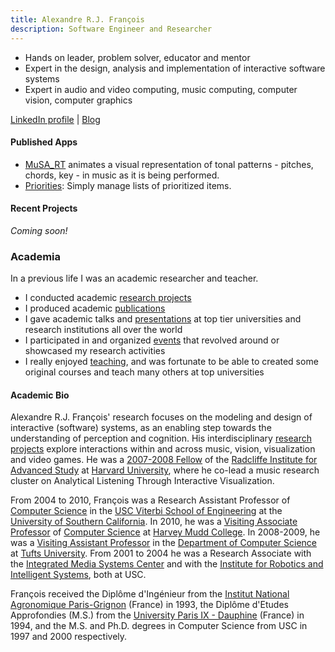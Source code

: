 ```yaml
---
title: Alexandre R.J. François
description: Software Engineer and Researcher
---
```


* Hands on leader, problem solver, educator and mentor
* Expert in the design, analysis and implementation of interactive software systems
* Expert in audio and video computing, music computing, computer vision, computer graphics 

[LinkedIn profile](https://www.linkedin.com/in/alexandrefrancois/)
| [Blog](http://alexandrefrancois.blogspot.com)

#### Published Apps

* [MuSA_RT](/MuSA_RT) animates a visual representation of tonal patterns - pitches, chords, key - in music as it is being performed.
* [Priorities](/Priorities): Simply manage lists of prioritized items.

#### Recent Projects

_Coming soon!_


### Academia

In a previous life I was an academic researcher and teacher.

* I conducted academic [research projects](/academia/research)
* I produced academic [publications](/academia/publications)
* I gave academic talks and [presentations](/academia/presentations) at top tier universities and research institutions all over the world
* I participated in and organized [events](/academia/events) that revolved around or showcased my research activities
* I really enjoyed [teaching](/academia/teaching), and was fortunate to be able to created some original courses and teach many others at top universities

#### Academic Bio

Alexandre R.J. François' research focuses on the modeling and design of interactive (software) systems, as an enabling step towards the understanding of perception and cognition.  His interdisciplinary [research projects](/academia/research) explore interactions within and across music, vision, visualization and video games. He was a [2007-2008 Fellow](https://www.radcliffe.harvard.edu/people/alexandre-r-j-françois) of the [Radcliffe Institute for Advanced Study](https://www.radcliffe.harvard.edu) at [Harvard University](https://www.harvard.edu), where he co-lead a music research cluster on Analytical Listening Through Interactive Visualization.

From 2004 to 2010, François was a Research Assistant Professor of [Computer Science](https://www.cs.usc.edu) in the [USC Viterbi School of Engineering](https://viterbischool.usc.edu) at the [University of Southern California](https://www.usc.edu). In 2010, he was a [Visiting Associate Professor](https://www.cs.hmc.edu/~alex/) of [Computer Science](https://www.cs.hmc.edu) at [Harvey Mudd College](https://www.hmc.edu). In 2008-2009, he was a [Visiting Assistant Professor]() in the [Department of Computer Science](https://engineering.tufts.edu/cs) at [Tufts University](https://www.tufts.edu). From 2001 to 2004 he was a Research Associate with the [Integrated Media Systems Center](https://imsc.usc.edu) and with the [Institute for Robotics and Intelligent Systems](https://sites.usc.edu/iris-cvlab/), both at USC.

François received the Diplôme d'Ingénieur from the [Institut National Agronomique Paris-Grignon](http://www2.agroparistech.fr) (France) in 1993, the Diplôme d'Etudes Approfondies (M.S.) from the [University Paris IX - Dauphine](https://dauphine.psl.eu) (France) in 1994, and the M.S. and Ph.D. degrees in Computer Science from USC in 1997 and 2000 respectively.

